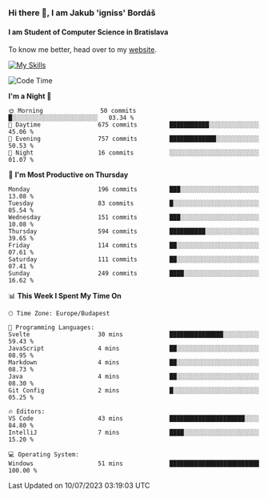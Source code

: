 ### Hi there 👋, I am Jakub 'igniss' Bordáš

#### I am Student of Computer Science in Bratislava
To know me better, head over to my [website](https://bordas.sk).

[![My Skills](https://skillicons.dev/icons?i=js,html,css,figma,svelte,java,kotlin,python,postgresql,typescript,nest,nodejs)](https://bordas.sk)


<!--START_SECTION:waka-->
![Code Time](http://img.shields.io/badge/Code%20Time-1%2C190%20hrs%2053%20mins-blue)

**I'm a Night 🦉** 

```text
🌞 Morning                50 commits          █░░░░░░░░░░░░░░░░░░░░░░░░   03.34 % 
🌆 Daytime                675 commits         ███████████░░░░░░░░░░░░░░   45.06 % 
🌃 Evening                757 commits         █████████████░░░░░░░░░░░░   50.53 % 
🌙 Night                  16 commits          ░░░░░░░░░░░░░░░░░░░░░░░░░   01.07 % 
```
📅 **I'm Most Productive on Thursday** 

```text
Monday                   196 commits         ███░░░░░░░░░░░░░░░░░░░░░░   13.08 % 
Tuesday                  83 commits          █░░░░░░░░░░░░░░░░░░░░░░░░   05.54 % 
Wednesday                151 commits         ███░░░░░░░░░░░░░░░░░░░░░░   10.08 % 
Thursday                 594 commits         ██████████░░░░░░░░░░░░░░░   39.65 % 
Friday                   114 commits         ██░░░░░░░░░░░░░░░░░░░░░░░   07.61 % 
Saturday                 111 commits         ██░░░░░░░░░░░░░░░░░░░░░░░   07.41 % 
Sunday                   249 commits         ████░░░░░░░░░░░░░░░░░░░░░   16.62 % 
```


📊 **This Week I Spent My Time On** 

```text
🕑︎ Time Zone: Europe/Budapest

💬 Programming Languages: 
Svelte                   30 mins             ███████████████░░░░░░░░░░   59.43 % 
JavaScript               4 mins              ██░░░░░░░░░░░░░░░░░░░░░░░   08.95 % 
Markdown                 4 mins              ██░░░░░░░░░░░░░░░░░░░░░░░   08.73 % 
Java                     4 mins              ██░░░░░░░░░░░░░░░░░░░░░░░   08.30 % 
Git Config               2 mins              █░░░░░░░░░░░░░░░░░░░░░░░░   05.25 % 

🔥 Editors: 
VS Code                  43 mins             █████████████████████░░░░   84.80 % 
IntelliJ                 7 mins              ████░░░░░░░░░░░░░░░░░░░░░   15.20 % 

💻 Operating System: 
Windows                  51 mins             █████████████████████████   100.00 % 
```


 Last Updated on 10/07/2023 03:19:03 UTC
<!--END_SECTION:waka-->

